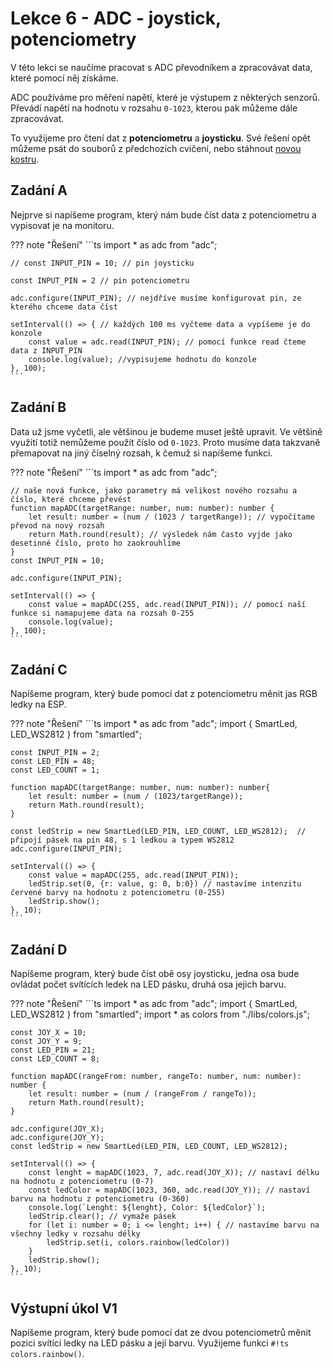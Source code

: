 # Lekce 6 - ADC - joystick, potenciometry

V této lekci se naučíme pracovat s ADC převodníkem a zpracovávat data, které pomocí něj získáme.

ADC používáme pro měření napětí, které je výstupem z některých senzorů.
Převádí napětí na hodnotu v rozsahu `0-1023`, kterou pak můžeme dále zpracovávat.

To využijeme pro čtení dat z **potenciometru** a **joysticku**.
Své řešení opět můžeme psát do souborů z předchozích cvičení, nebo stáhnout [novou kostru](./project6.zip).

## Zadání A

Nejprve si napíšeme program, který nám bude číst data z potenciometru a vypisovat je na monitoru.

??? note "Řešení"
    ```ts
    import * as adc from "adc";

    // const INPUT_PIN = 10; // pin joysticku

    const INPUT_PIN = 2 // pin potenciometru

    adc.configure(INPUT_PIN); // nejdříve musíme konfigurovat pin, ze kterého chceme data číst

    setInterval(() => { // každých 100 ms vyčteme data a vypíšeme je do konzole
        const value = adc.read(INPUT_PIN); // pomocí funkce read čteme data z INPUT_PIN
        console.log(value); //vypisujeme hodnotu do konzole
    }, 100);
    ```

## Zadání B

Data už jsme vyčetli, ale většinou je budeme muset ještě upravit.
Ve většině využití totiž nemůžeme použít číslo od `0-1023`.
Proto musíme data takzvaně přemapovat na jiný číselný rozsah, k čemuž si napíšeme funkci.

??? note "Řešení"
    ```ts
    import * as adc from "adc";

    // naše nová funkce, jako parametry má velikost nového rozsahu a číslo, které chceme převést
    function mapADC(targetRange: number, num: number): number {
        let result: number = (num / (1023 / targetRange)); // vypočítame převod na nový rozsah
        return Math.round(result); // výsledek nám často vyjde jako desetinné číslo, proto ho zaokrouhlíme
    }
    const INPUT_PIN = 10;

    adc.configure(INPUT_PIN);

    setInterval(() => {
        const value = mapADC(255, adc.read(INPUT_PIN)); // pomocí naší funkce si namapujeme data na rozsah 0-255
        console.log(value);
    }, 100);
    ```

## Zadání C

Napíšeme program, který bude pomocí dat z potenciometru měnit jas RGB ledky na ESP.

??? note "Řešení"
    ```ts
    import * as adc from "adc";
    import { SmartLed, LED_WS2812 } from "smartled";

    const INPUT_PIN = 2;
    const LED_PIN = 48;
    const LED_COUNT = 1;

    function mapADC(targetRange: number, num: number): number{
        let result: number = (num / (1023/targetRange));
        return Math.round(result);
    }

    const ledStrip = new SmartLed(LED_PIN, LED_COUNT, LED_WS2812);  // připojí pásek na pin 48, s 1 ledkou a typem WS2812
    adc.configure(INPUT_PIN);

    setInterval(() => {
        const value = mapADC(255, adc.read(INPUT_PIN));
        ledStrip.set(0, {r: value, g: 0, b:0}) // nastavíme intenzitu červené barvy na hodnotu z potenciometru (0-255)
        ledStrip.show();
    }, 10);
    ```

## Zadání D

Napíšeme program, který bude číst obě osy joysticku, jedna osa bude ovládat počet svítících ledek na LED pásku, druhá osa jejich barvu.

??? note "Řešení"
    ```ts
    import * as adc from "adc";
    import { SmartLed, LED_WS2812 } from "smartled";
    import * as colors from "./libs/colors.js";

    const JOY_X = 10;
    const JOY_Y = 9;
    const LED_PIN = 21;
    const LED_COUNT = 8;

    function mapADC(rangeFrom: number, rangeTo: number, num: number): number {
        let result: number = (num / (rangeFrom / rangeTo));
        return Math.round(result);
    }

    adc.configure(JOY_X);
    adc.configure(JOY_Y);
    const ledStrip = new SmartLed(LED_PIN, LED_COUNT, LED_WS2812);

    setInterval(() => {
        const lenght = mapADC(1023, 7, adc.read(JOY_X)); // nastaví délku na hodnotu z potenciometru (0-7)
        const ledColor = mapADC(1023, 360, adc.read(JOY_Y)); // nastaví barvu na hodnotu z potenciometru (0-360)
        console.log(`Lenght: ${lenght}, Color: ${ledColor}`);
        ledStrip.clear(); // vymaže pásek
        for (let i: number = 0; i <= lenght; i++) { // nastavíme barvu na všechny ledky v rozsahu délky
            ledStrip.set(i, colors.rainbow(ledColor))
        }
        ledStrip.show();
    }, 10);
    ```

## Výstupní úkol V1

Napíšeme program, který bude pomocí dat ze dvou potenciometrů měnit pozici svítící ledky na LED pásku a její barvu.
Využijeme funkci `#!ts colors.rainbow()`.
<!--
??? note "Řešení"
```ts
import * as adc from "adc";
import { smartled } from "smartled";
import * as colors from "./colors.js"

function mapADC(targetRange: number, num: number): number{
    let result: number = (num / (1023/targetRange));
    return Math.round(result);
}

const POT0 = 2;
const POT1 = 1;
const LED_PIN = 21;
const LED_COUNT = 8;

adc.configure(POT0);
adc.configure(POT1);
const ledStrip = new smartled(LED_PIN, LED_COUNT);

setInterval(() => {
    const ledPos = mapADC(7, adc.read(POT0));
    const ledColor = mapADC(360, adc.read(POT1));
    ledStrip.clear();
    ledStrip.set(ledPos, colors.rainbow(ledColor))
    ledStrip.show();
}, 10);
``` -->












